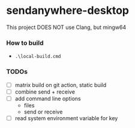 sendanywhere-desktop
====================
This project DOES NOT use Clang, but mingw64

### How to build
- `.\local-build.cmd`

### TODOs
- [ ] matrix build on git action, static build
- [ ] combine send + receive
- [ ] add command line options
  - files
  - send or receive
- [ ] read system environment variable for key
